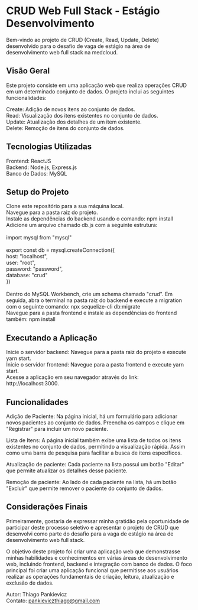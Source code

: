 # CRUD Web Full Stack - Estágio Desenvolvimento

Bem-vindo ao projeto de CRUD (Create, Read, Update, Delete) desenvolvido para o desafio de vaga de estágio na área de desenvolvimento web full stack na medcloud. 

## Visão Geral

Este projeto consiste em uma aplicação web que realiza operações CRUD em um determinado conjunto de dados. O projeto inclui as seguintes funcionalidades:<br />

Create: Adição de novos itens ao conjunto de dados.<br />
Read: Visualização dos itens existentes no conjunto de dados.<br />
Update: Atualização dos detalhes de um item existente.<br />
Delete: Remoção de itens do conjunto de dados.<br />

## Tecnologias Utilizadas

Frontend: ReactJS<br />
Backend: Node.js, Express.js<br />
Banco de Dados: MySQL<br />


## Setup do Projeto

Clone este repositório para a sua máquina local.<br />
Navegue para a pasta raiz do projeto.<br />
Instale as dependências do backend usando o comando: npm install<br />
Adicione um arquivo chamado db.js com a seguinte estrutura:<br /><br />
import mysql from "mysql"<br />
<br />
export const db = mysql.createConnection({<br />
    host: "localhost",<br />
    user: "root",<br />
    password: "password",<br />
    database: "crud"<br />
})<br /><br />
Dentro do MySQL Workbench, crie um schema chamado "crud".
Em seguida, abra o terminal na pasta raiz do backend e execute a migration com o seguinte comando: npx sequelize-cli db:migrate<br />
Navegue para a pasta frontend e instale as dependências do frontend também: npm install<br />

## Executando a Aplicação

Inicie o servidor backend: Navegue para a pasta raiz do projeto e execute yarn start.<br />
Inicie o servidor frontend: Navegue para a pasta frontend e execute yarn start.<br />
Acesse a aplicação em seu navegador através do link: http://localhost:3000.<br />

## Funcionalidades

Adição de Paciente: Na página inicial, há um formulário para adicionar novos pacientes ao conjunto de dados. Preencha os campos e clique em "Registrar" para incluir um novo paciente.

Lista de Itens: A página inicial também exibe uma lista de todos os itens existentes no conjunto de dados, permitindo a visualização rápida. Assim como uma barra de pesquisa para facilitar a busca de itens específicos.

Atualização de paciente: Cada paciente na lista possui um botão "Editar" que permite atualizar os detalhes desse paciente.

Remoção de paciente: Ao lado de cada paciente na lista, há um botão "Excluir" que permite remover o paciente do conjunto de dados.

## Considerações Finais

Primeiramente, gostaria de expressar minha gratidão pela oportunidade de participar deste processo seletivo e apresentar o projeto de CRUD que desenvolvi como parte do desafio para a vaga de estágio na área de desenvolvimento web full stack.

O objetivo deste projeto foi criar uma aplicação web que demonstrasse minhas habilidades e conhecimentos em várias áreas do desenvolvimento web, incluindo frontend, backend e integração com banco de dados. O foco principal foi criar uma aplicação funcional que permitisse aos usuários realizar as operações fundamentais de criação, leitura, atualização e exclusão de dados.

Autor: Thiago Pankievicz<br />
Contato: pankieviczthiago@gmail.com
